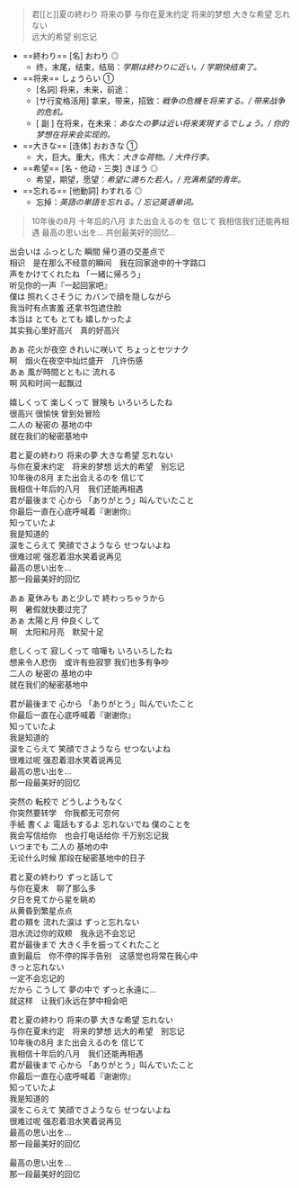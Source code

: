 > 君[[と]]夏の終わり 将来の夢
> 与你在夏末约定 将来的梦想
> 大きな希望 忘れない  
> 远大的希望 别忘记

+ ==終わり== [名] おわり ◎
	+ 终，末尾，结束，结局：*学期は終わりに近い。/ 学期快结束了。*
+ ==将来== しょうらい ①
	+ [名詞] 将来，未来，前途：
	+ [サ行変格活用] 拿来，带来，招致：*戦争の危機を将来する。/ 带来战争的危机。*
	+ [ 副 ] 在将来，在未来：*あなたの夢は近い将来実現するでしょう。/ 你的梦想在将来会实现的。*
+ ==大きな== [连体] おおきな ①
	+ 大，巨大。重大，伟大：*大きな荷物。/ 大件行李。*
+ ==希望== [名・他动・三类] きぼう ◎
	+ 希望，期望，愿望：*希望に満ちた若人。/ 充满希望的青年。*
+ ==忘れる== [他動詞] わすれる ◎
	+ 忘掉：*英語の単語を忘れる。/ 忘记英语单词。*

> 10年後の8月 
> 十年后的八月
>また出会えるのを 信じて 
> 我相信我们还能再相遇 
> 最高の思い出を…
> 共创最美好的回忆...
  
出会いは ふっとした 瞬間 帰り道の交差点で  
相识　是在那么不经意的瞬间　我在回家途中的十字路口  
声をかけてくれたね 「一緒に帰ろう」  
听见你的一声『一起回家吧』  
僕は 照れくさそうに カバンで顔を隠しながら  
	我当时有点害羞 还拿书包遮住脸  
本当は とても とても 嬉しかったよ  
其实我心里好高兴　真的好高兴  
  
あぁ 花火が夜空 きれいに咲いて ちょっとセツナク  
啊　烟火在夜空中灿烂盛开　几许伤感  
あぁ 風が時間とともに 流れる  
啊 风和时间一起飘过  
  
嬉しくって 楽しくって 冒険も いろいろしたね  
很高兴 很愉快 曾到处冒险  
二人の 秘密の 基地の中  
就在我们的秘密基地中  
  
君と夏の終わり 将来の夢 大きな希望 忘れない  
与你在夏末约定　将来的梦想 远大的希望　别忘记  
10年後の8月 また出会えるのを 信じて  
我相信十年后的八月　我们还能再相遇  
君が最後まで 心から 「ありがとう」叫んでいたこと  
你最后一直在心底呼喊着『谢谢你』  
知っていたよ  
我是知道的  
涙をこらえて 笑顔でさようなら せつないよね  
很难过呢 强忍着泪水笑着说再见  
最高の思い出を…  
那一段最美好的回忆  
  
あぁ 夏休みも あと少しで 終わっちゃうから  
啊　暑假就快要过完了  
あぁ 太陽と月 仲良くして  
啊　太阳和月亮　默契十足  
  
悲しくって 寂しくって 喧嘩も いろいろしたね  
想来令人悲伤　或许有些寂寥 我们也多有争吵  
二人の 秘密の 基地の中  
就在我们的秘密基地中  
  
君が最後まで 心から 「ありがとう」叫んでいたこと  
你最后一直在心底呼喊着『谢谢你』  
知っていたよ  
我是知道的  
涙をこらえて 笑顔でさようなら せつないよね  
很难过呢 强忍着泪水笑着说再见  
最高の思い出を…  
那一段最美好的回忆  
  
突然の 転校で どうしようもなく  
你突然要转学　你我都无可奈何  
手紙 書くよ 電話もするよ 忘れないでね 僕のことを  
我会写信给你　也会打电话给你 千万别忘记我  
いつまでも 二人の 基地の中  
无论什么时候 那段在秘密基地中的日子  
  
君と夏の終わり ずっと話して  
与你在夏末　聊了那么多  
夕日を見てから星を眺め  
从黄昏到繁星点点  
君の頬を 流れた涙は ずっと忘れない  
泪水流过你的双颊　我永远不会忘记  
君が最後まで 大きく手を振ってくれたこと  
直到最后　你不停的挥手告别　这感觉也将常在我心中  
きっと忘れない  
一定不会忘记的  
だから こうして 夢の中で ずっと永遠に…  
就这样　让我们永远在梦中相会吧  
  
君と夏の終わり 将来の夢 大きな希望 忘れない  
与你在夏末约定　将来的梦想 远大的希望　别忘记  
10年後の8月 また出会えるのを 信じて  
我相信十年后的八月　我们还能再相遇  
君が最後まで 心から 「ありがとう」叫んでいたこと  
你最后一直在心底呼喊着『谢谢你』  
知っていたよ  
我是知道的  
涙をこらえて 笑顔でさようなら せつないよね  
很难过呢 强忍着泪水笑着说再见  
最高の思い出を…  
那一段最美好的回忆  
  
最高の思い出を…  
那一段最美好的回忆